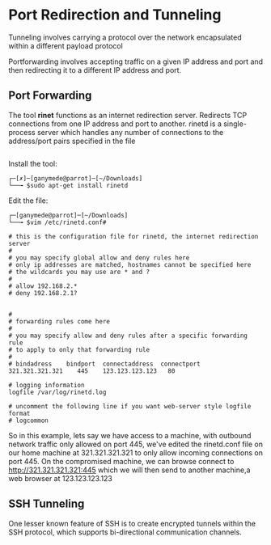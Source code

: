 # Port Redirection and Tunneling

Tunneling involves carrying a protocol over the network encapsulated within a different payload protocol

Portforwarding involves accepting traffic on a given IP address and port and then redirecting it to a different IP address and port. 

## Port Forwarding

The tool **rinet** functions as an internet redirection server. Redirects TCP connections from one IP address and port to another. rinetd is a single-process server which handles any number of connections to the address/port pairs specified in the file 
~~~ /etc/rinetd.conf. 
~~~
Install the tool:
~~~
┌─[✗]─[ganymede@parrot]─[~/Downloads]
└──╼ $sudo apt-get install rinetd
~~~
Edit the file:
~~~
┌─[ganymede@parrot]─[~/Downloads]
└──╼ $vim /etc/rinetd.conf#
~~~
~~~
# this is the configuration file for rinetd, the internet redirection server
#
# you may specify global allow and deny rules here
# only ip addresses are matched, hostnames cannot be specified here
# the wildcards you may use are * and ?
#
# allow 192.168.2.*
# deny 192.168.2.1?


#
# forwarding rules come here
#
# you may specify allow and deny rules after a specific forwarding rule
# to apply to only that forwarding rule
#
# bindadress    bindport  connectaddress  connectport
321.321.321.321    445    123.123.123.123   80

# logging information
logfile /var/log/rinetd.log

# uncomment the following line if you want web-server style logfile format
# logcommon
~~~

So in this example, lets say we have access to a machine, with outbound network traffic only allowed on port 445, we've edited the rinetd.conf file on our home machine at 321.321.321.321 to only allow incoming connections on port 445. On the compromised machine, we can browse connect to http://321.321.321.321:445 which we will then send to another machine,a web browser at 123.123.123.123

## SSH Tunneling

One lesser known feature of SSH is to create encrypted tunnels within the SSH protocol, which supports bi-directional communication channels.



